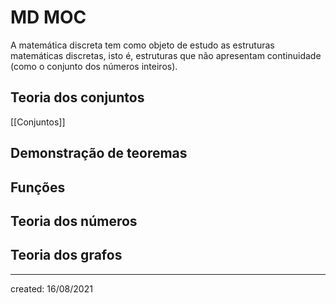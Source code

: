 # MD MOC
A matemática discreta tem como objeto de estudo as estruturas matemáticas discretas, isto é, estruturas que não apresentam continuidade (como o conjunto dos números inteiros).

## Teoria dos conjuntos
[[Conjuntos]]

## Demonstração de teoremas

## Funções

## Teoria dos números

## Teoria dos grafos

---

created: 16/08/2021
